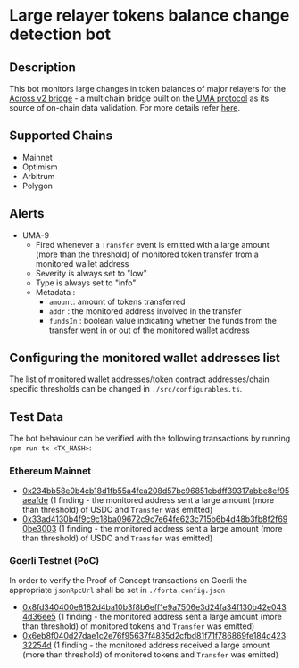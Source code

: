 # Large relayer tokens balance change detection bot

## Description

This bot monitors large changes in token balances of major relayers for the [Across v2 bridge](https://across.to/) - a multichain bridge built on the [UMA protocol](https://umaproject.org/) as its source of on-chain data validation. For more details refer [here](https://discourse.umaproject.org/t/forta-monitors-across-v2-request-for-proposals/1569).

## Supported Chains
- Mainnet
- Optimism
- Arbitrum
- Polygon
  
## Alerts

- UMA-9
  - Fired whenever a `Transfer` event is emitted with a large amount (more than the threshold) of monitored token transfer from a monitored wallet address
  - Severity is always set to "low" 
  - Type is always set to "info"
  - Metadata :
      - `amount`: amount of tokens transferred
      - `addr` : the monitored address involved in the transfer
      - `fundsIn` : boolean value indicating whether the funds from the transfer went in or out of the monitored wallet address

## Configuring the monitored wallet addresses list

The list of monitored wallet addresses/token contract addresses/chain specific thresholds can be changed in `./src/configurables.ts`. 

## Test Data

The bot behaviour can be verified with the following transactions by running `npm run tx <TX_HASH>`:

### Ethereum Mainnet
- [0x234bb58e0b4cb18d1fb55a4fea208d57bc96851ebdff39317abbe8ef95aeafde](http1:/etherscan.io/tx/0x234bb58e0b4cb18d1fb55a4fea208d57bc96851ebdff39317abbe8ef95aeafde) (1 finding - the monitored address sent a large amount (more than threshold) of USDC and `Transfer` was emitted)
- [0x33ad4130b4f9c9c18ba09672c9c7e64fe623c715b6b4d48b3fb8f2f690be3003](https://etherscan.io/tx/0x33ad4130b4f9c9c18ba09672c9c7e64fe623c715b6b4d48b3fb8f2f690be3003) (1 finding - the monitored address sent a large amount (more than threshold) of USDC and `Transfer` was emitted)

 ### Goerli Testnet (PoC)

In order to verify the Proof of Concept transactions on Goerli the appropriate `jsonRpcUrl` shall be set in `./forta.config.json`

- [0x8fd340400e8182d4ba10b3f8b6eff1e9a7506e3d24fa34f130b42e0434d36ee5](https://goerli.etherscan.io/tx/0x8fd340400e8182d4ba10b3f8b6eff1e9a7506e3d24fa34f130b42e0434d36ee5) (1 finding - the monitored address sent a large amount (more than threshold) of monitored tokens and `Transfer` was emitted)
- [0x6eb8f040d27dae1c2e76f95637f4835d2cfbd81f71f786869fe184d42332254d](https://goerli.etherscan.io/tx/0x6eb8f040d27dae1c2e76f95637f4835d2cfbd81f71f786869fe184d42332254d) (1 finding - the monitored address received a large amount (more than threshold) of monitored tokens and `Transfer` was emitted)